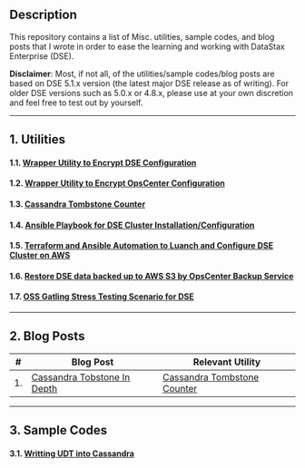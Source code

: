 ## Description

This repository contains a list of Misc. utilities, sample codes, and blog posts that I wrote in order to ease the learning and working with DataStax Enterprise (DSE). 

**Disclaimer**: Most, if not all, of the utilities/sample codes/blog posts are based on DSE 5.1.x version (the latest major DSE release as of writing). For older DSE versions such as 5.0.x or 4.8.x, please use at your own discretion and feel free to test out by yourself.

---

## 1. Utilities
#### 1.1. [Wrapper Utility to Encrypt DSE Configuration](https://github.com/yabinmeng/dseutilities/tree/master/dseconfenc)

#### 1.2. [Wrapper Utility to Encrypt OpsCenter Configuration](https://github.com/yabinmeng/dseutilities/tree/master/opsconfenc)

#### 1.3. [Cassandra Tombstone Counter](https://github.com/yabinmeng/tombstone_counter)

#### 1.4. [Ansible Playbook for DSE Cluster Installation/Configuration](https://github.com/yabinmeng/dseansible)

#### 1.5. [Terraform and Ansible Automation to Luanch and Configure DSE Cluster on AWS](https://github.com/yabinmeng/terradse)

#### 1.6. [Restore DSE data backed up to AWS S3 by OpsCenter Backup Service](https://github.com/yabinmeng/opscs3restore)

#### 1.7. [OSS Gatling Stress Testing Scenario for DSE](https://github.com/yabinmeng/cassgatling)

---

## 2. Blog Posts

| # | Blog Post | Relevant Utility |
| - | --------- | ---------------- |
| 1. | [Cassandra Tobstone In Depth](https://github.com/yabinmeng/dseutilities/blob/master/documents/Yabin.meng-CassandraTombstoneInDepth.pdf) | [Cassandra Tombstone Counter](https://github.com/yabinmeng/tombstone_counter) |

---

## 3. Sample Codes

#### 3.1. [Writting UDT into Cassandra](https://github.com/yabinmeng/dseudt)
   
